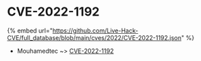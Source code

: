 # CVE-2022-1192
{% embed url="https://github.com/Live-Hack-CVE/full_database/blob/main/cves/2022/CVE-2022-1192.json" %}

* Mouhamedtec ~> [CVE-2022-1192](https://www.alice-snow.ru/2022/database/cve-2022-1192/cve-2022-1192-mouhamedtec)
